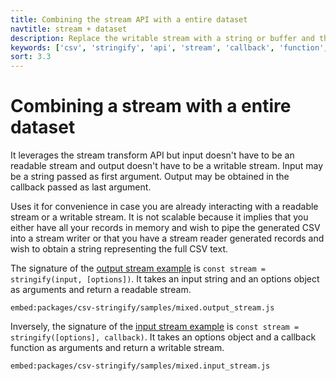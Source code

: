 ```yaml
---
title: Combining the stream API with a entire dataset
navtitle: stream + dataset
description: Replace the writable stream with a string or buffer and the readable stream with a callback function.
keywords: ['csv', 'stringify', 'api', 'stream', 'callback', 'function', 'mixin']
sort: 3.3
---
```


# Combining a stream with a entire dataset

It leverages the stream transform API but input doesn't have to be an readable
stream and output doesn't have to be a writable stream. Input may be a string
passed as first argument. Output may be obtained in the callback passed as last
argument.

Uses it for convenience in case you are already interacting with a readable
stream or a writable stream. It is not scalable because it implies that you
either have all your records in memory and wish to pipe the generated
CSV into a stream writer or that you have a stream reader generated records and
wish to obtain a string representing the full CSV text.

The signature of the [output stream example](https://github.com/adaltas/node-csv/blob/master/packages/csv-stringify/samples/mixed.output_stream.js) is `const stream = stringify(input, [options])`. It takes an input string and an options object as arguments and return a readable stream.

`embed:packages/csv-stringify/samples/mixed.output_stream.js`

Inversely, the signature of the [input stream example](https://github.com/adaltas/node-csv/blob/master/packages/csv-stringify/samples/mixed.input_stream.js) is `const stream = stringify([options], callback)`. It takes an options object and a callback function as arguments and return a writable stream.

`embed:packages/csv-stringify/samples/mixed.input_stream.js`
